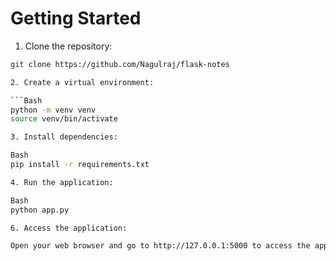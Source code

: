 # Getting Started

1. Clone the repository:

```Bash
git clone https://github.com/Nagulraj/flask-notes

2. Create a virtual environment:

```Bash
python -m venv venv
source venv/bin/activate

3. Install dependencies:

Bash
pip install -r requirements.txt

4. Run the application:

Bash
python app.py

6. Access the application:

Open your web browser and go to http://127.0.0.1:5000 to access the application locally.
